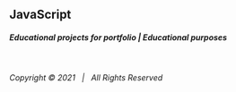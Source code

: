 ## JavaScript
#### _Educational projects for portfolio | Educational purposes_
&nbsp;  
###### Copyright © 2021 &nbsp;   | &nbsp;   All Rights Reserved